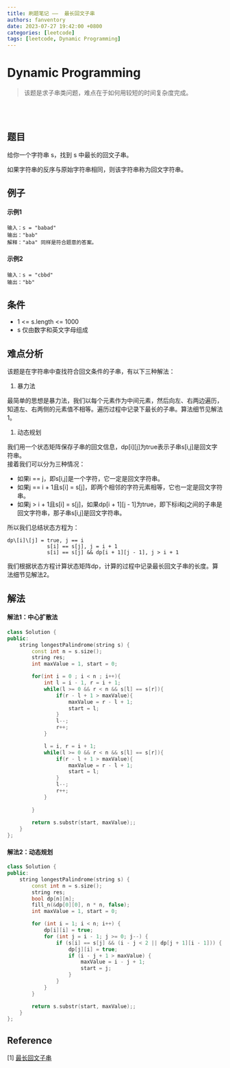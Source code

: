 ```yaml
---
title: 刷题笔记 ——  最长回文子串
authors: fanventory
date: 2023-07-27 19:42:00 +0800
categories: [leetcode]
tags: [leetcode, Dynamic Programming]
---
```


# Dynamic Programming
> 该题是求子串类问题，难点在于如何用较短的时间复杂度完成。

<br>
<br>

## 题目
给你一个字符串 s，找到 s 中最长的回文子串。

如果字符串的反序与原始字符串相同，则该字符串称为回文字符串。

## 例子

#### 示例1

```
输入：s = "babad"
输出："bab"
解释："aba" 同样是符合题意的答案。
```

#### 示例2

```
输入：s = "cbbd"
输出："bb"
```

## 条件
+ 1 <= s.length <= 1000
+ s 仅由数字和英文字母组成

## 难点分析
该题是在字符串中查找符合回文条件的子串，有以下三种解法：  

1. 暴力法

最简单的思想是暴力法，我们以每个元素作为中间元素，然后向左、右两边遍历，知道左、右两侧的元素值不相等。遍历过程中记录下最长的子串。算法细节见解法1。

1. 动态规划

我们用一个状态矩阵保存子串的回文信息，dp\[i]\[j]为true表示子串s\[i,j]是回文字符串。  
接着我们可以分为三种情况：  
+ 如果i == j，即s\[i,j]是一个字符，它一定是回文字符串。
+ 如果j == i + 1且s\[i] = s\[j]，即两个相邻的字符元素相等，它也一定是回文字符串。
+ 如果j > i + 1且s\[i] = s\[j]，如果dp\[i + 1]\[j - 1]为true，即下标i和j之间的子串是回文字符串，那子串s\[i,j]是回文字符串。  

所以我们总结状态方程为： 

```
dp\[i]\[j] = true, j == i
             s[i] == s[j], j = i + 1
             s[i] == s[j] && dp[i + 1][j - 1], j > i + 1
```

我们根据状态方程计算状态矩阵dp，计算的过程中记录最长回文子串的长度。算法细节见解法2。

## 解法

#### 解法1：中心扩散法
```c++
class Solution {
public:
    string longestPalindrome(string s) {
        const int n = s.size();
        string res;
        int maxValue = 1, start = 0;

        for(int i = 0 ; i < n ; i++){
            int l = i - 1, r = i + 1;
            while(l >= 0 && r < n && s[l] == s[r]){
                if(r - l + 1 > maxValue){
                    maxValue = r - l + 1;
                    start = l;
                }
                l--;
                r++;
            }

            l = i, r = i + 1;
            while(l >= 0 && r < n && s[l] == s[r]){
                if(r - l + 1 > maxValue){
                    maxValue = r - l + 1;
                    start = l;
                }
                l--;
                r++;
            }
            
        }
        
        return s.substr(start, maxValue);;
    }
};
```

#### 解法2：动态规划
```c++
class Solution {
public:
    string longestPalindrome(string s) {
        const int n = s.size();
        string res;
        bool dp[n][n];
        fill_n(&dp[0][0], n * n, false);
        int maxValue = 1, start = 0;

        for (int i = 1; i < n; i++) {
            dp[i][i] = true;
            for (int j = i - 1; j >= 0; j--) {
                if (s[i] == s[j] && (i - j < 2 || dp[j + 1][i - 1])) {
                    dp[j][i] = true;
                    if (i - j + 1 > maxValue) {
                        maxValue = i - j + 1;
                        start = j;
                    }
                }
            }
        }

        return s.substr(start, maxValue);;
    }
};
```

## Reference
[1] [最长回文子串](https://leetcode.cn/problems/longest-palindromic-substring/)   